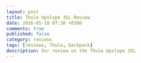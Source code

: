 ```yaml
---
layout: post
title: Thule Upslope 35L Review
date: 2016-05-10 07:30 +0300
comments: true
published: false
category: reviews
tags: [reviews, Thule, backpack]
description: Our review on the Thule Upslope 35L
---
```

